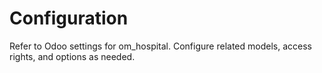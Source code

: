 # Configuration

Refer to Odoo settings for om_hospital. Configure related models, access rights, and options as needed.
